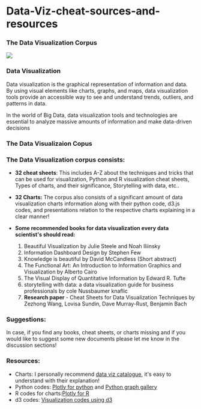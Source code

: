 # Data-Viz-cheat-sources-and-resources

### The Data Visualization Corpus
![](https://www.googleapis.com/download/storage/v1/b/kaggle-user-content/o/inbox%2F1430847%2F29f7950c3b7daf11175aab404725542c%2FGettyImages-1187621904-600x360.jpg?generation=1601115151722854&alt=media)

### Data Visualization

Data visualization is the graphical representation of information and data. By using visual elements like charts, graphs, and maps, data visualization tools provide an accessible way to see and understand trends, outliers, and patterns in data.

In the world of Big Data, data visualization tools and technologies are essential to analyze massive amounts of information and make data-driven decisions

### The Data Visualizaion Copus

### The Data Visualization corpus consists:
- **32 cheat sheets**: This includes A-Z about the techniques and tricks that can be used for visualization, Python and R visualization cheat sheets, Types of charts, and their significance, Storytelling with data, etc..

- **32 Charts:** The corpus also consists of a significant amount of data visualization charts information along with their python code, d3.js codes, and presentations relation to the respective charts explaining in a clear manner!

- **Some recommended books for data visualization every data scientist's should read:**
   1. Beautiful Visualization by Julie Steele and Noah Iliinsky
   2. Information Dashboard Design by Stephen Few  
   3. Knowledge is beautiful by David McCandless (Short abstract)
   4. The Functional Art: An Introduction to Information Graphics and Visualization by Alberto Cairo 
   5. The Visual Display of Quantitative Information by Edward R. Tufte 
   6. storytelling with data: a data visualization guide for business professionals by cole Nussbaumer knaflic
   7. **Research paper** - Cheat Sheets for Data Visualization Techniques by Zezhong Wang, Lovisa Sundin, Dave Murray-Rust, Benjamin Bach


### Suggestions:

In case, if you find any books, cheat sheets, or charts missing and if you would like to suggest some new documents please let me know in the discussion sections! 

### Resources:

- Charts: I personally recommend [data viz catalogue](https://datavizcatalogue.com/), it's easy to understand with their explanation!
- Python codes: [Plotly for python](https://plotly.com/python/) and [Python graph gallery](https://python-graph-gallery.com/)
- R codes for charts:[Plotly for R](https://plotly.com/r/)
- d3 codes: [Visualization codes using d3](https://www.d3-graph-gallery.com/)




